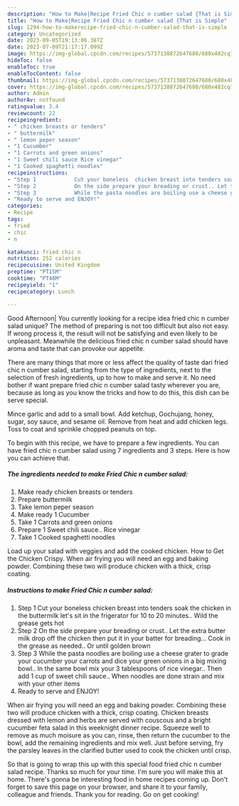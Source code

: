 ```yaml
---
description: "How to Make|Recipe Fried Chic n cumber salad {That is Simple"
title: "How to Make|Recipe Fried Chic n cumber salad {That is Simple"
slug: 1294-how-to-makerecipe-fried-chic-n-cumber-salad-that-is-simple
category: Uncategorized
date: 2023-09-05T19:13:06.387Z
date: 2023-07-09T21:17:17.099Z
image: https://img-global.cpcdn.com/recipes/5737138872647680/680x482cq70/fried-chic-n-cumber-salad-recipe-main-photo.jpg
hideToc: false
enableToc: true
enableTocContent: false
thumbnail: https://img-global.cpcdn.com/recipes/5737138872647680/680x482cq70/fried-chic-n-cumber-salad-recipe-main-photo.jpg
cover: https://img-global.cpcdn.com/recipes/5737138872647680/680x482cq70/fried-chic-n-cumber-salad-recipe-main-photo.jpg
author: Admin
authorAv: notfound
ratingvalue: 3.4
reviewcount: 22
recipeingredient:
- " chicken breasts or tenders"
- " buttermilk"
- " lemon peper season"
- "1 Cucumber"
- "1 Carrots and green onions"
- "1 Sweet chili sauce Rice vinegar"
- "1 Cooked spaghetti noodles"
recipeinstructions:
- "Step 1            Cut your boneless  chicken breast into tenders soak the chicken in the buttermilk let&#39;s sit in the frigerator for 10 to 20 minutes.. Wild the grease gets hot"
- "Step 2            On the side prepare your breading or crust.. Let the extra butter milk drop off the chicken then put it in your batter for breading... Cook in the grease as needed.. Or until golden brown"
- "Step 3            While the pasta noodles are boiling use a cheese grater to grade your cucumber your carrots and dice your green onions in a big mixing bowl.. In the same bowl mix your 3 tablespoons of rice vinegar.. Then add 1 cup of sweet chili sauce.. When noodles are done strain and mix with your other items"
- "Ready to serve and ENJOY!"
categories:
- Recipe
tags:
- fried
- chic
- n

katakunci: fried chic n 
nutrition: 252 calories
recipecuisine: United Kingdom
preptime: "PT15M"
cooktime: "PT48M"
recipeyield: "1"
recipecategory: Lunch

---
```



Good Afternoon| You currently looking for a recipe idea fried chic n cumber salad unique? The method of preparing is not too difficult but also not easy. If wrong process it, the result will not be satisfying and even likely to be unpleasant. Meanwhile the delicious fried chic n cumber salad should have aroma and taste that can provoke our appetite.






There are many things that more or less affect the quality of taste dari fried chic n cumber salad, starting from the type of ingredients, next to the selection of fresh ingredients, up to how to make and serve it. No need bother if want prepare fried chic n cumber salad tasty wherever you are, because as long as you know the tricks and how to do this, this dish can be serve special.


Mince garlic and add to a small bowl. Add ketchup, Gochujang, honey, sugar, soy sauce, and sesame oil. Remove from heat and add chicken legs. Toss to coat and sprinkle chopped peanuts on top.


To begin with this recipe, we have to prepare a few ingredients. You can have fried chic n cumber salad using 7 ingredients and 3 steps. Here is how you can achieve that.

<!--inarticleads1-->

##### The ingredients needed to make Fried Chic n cumber salad:

1. Make ready  chicken breasts or tenders
1. Prepare  buttermilk
1. Take  lemon peper season
1. Make ready 1 Cucumber
1. Take 1 Carrots and green onions
1. Prepare 1 Sweet chili sauce.. Rice vinegar
1. Take 1 Cooked spaghetti noodles


Load up your salad with veggies and add the cooked chicken. How to Get the Chicken Crispy. When air frying you will need an egg and baking powder. Combining these two will produce chicken with a thick, crisp coating. 

<!--inarticleads2-->

##### Instructions to make Fried Chic n cumber salad:

1. Step 1            Cut your boneless  chicken breast into tenders soak the chicken in the buttermilk let&#39;s sit in the frigerator for 10 to 20 minutes.. Wild the grease gets hot
1. Step 2            On the side prepare your breading or crust.. Let the extra butter milk drop off the chicken then put it in your batter for breading... Cook in the grease as needed.. Or until golden brown
1. Step 3            While the pasta noodles are boiling use a cheese grater to grade your cucumber your carrots and dice your green onions in a big mixing bowl.. In the same bowl mix your 3 tablespoons of rice vinegar.. Then add 1 cup of sweet chili sauce.. When noodles are done strain and mix with your other items
1. Ready to serve and ENJOY!

When air frying you will need an egg and baking powder. Combining these two will produce chicken with a thick, crisp coating. Chicken breasts dressed with lemon and herbs are served with couscous and a bright cucumber feta salad in this weeknight dinner recipe. Squeeze well to remove as much moisure as you can, rinse, then return the cucumber to the bowl, add the remaining ingredients and mix well. Just before serving, fry the parsley leaves in the clarified butter used to cook the chicken until crisp. 

So that is going to wrap this up with this special food fried chic n cumber salad recipe. Thanks so much for your time. I'm sure you will make this at home. There's gonna be interesting food in home recipes coming up. Don't forget to save this page on your browser, and share it to your family, colleague and friends. Thank you for reading. Go on get cooking!
